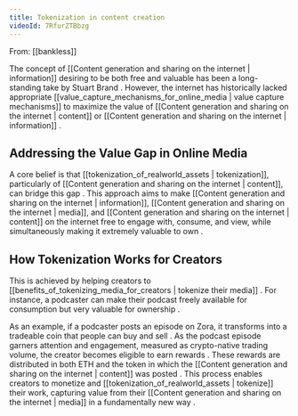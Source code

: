 ```yaml
---
title: Tokenization in content creation
videoId: 7RfurZTBbzg
---
```


From: [[bankless]] <br/> 

The concept of [[Content generation and sharing on the internet | information]] desiring to be both free and valuable has been a long-standing take by Stuart Brand <a class="yt-timestamp" data-t="00:00:00"></a>. However, the internet has historically lacked appropriate [[value_capture_mechanisms_for_online_media | value capture mechanisms]] to maximize the value of [[Content generation and sharing on the internet | content]] or [[Content generation and sharing on the internet | information]] <a class="yt-timestamp" data-t="00:00:05"></a>.

## Addressing the Value Gap in Online Media

A core belief is that [[tokenization_of_realworld_assets | tokenization]], particularly of [[Content generation and sharing on the internet | content]], can bridge this gap <a class="yt-timestamp" data-t="00:00:12"></a>. This approach aims to make [[Content generation and sharing on the internet | information]], [[Content generation and sharing on the internet | media]], and [[Content generation and sharing on the internet | content]] on the internet free to engage with, consume, and view, while simultaneously making it extremely valuable to own <a class="yt-timestamp" data-t="00:00:16"></a>.

## How Tokenization Works for Creators

This is achieved by helping creators to [[benefits_of_tokenizing_media_for_creators | tokenize their media]] <a class="yt-timestamp" data-t="00:00:26"></a>. For instance, a podcaster can make their podcast freely available for consumption but very valuable for ownership <a class="yt-timestamp" data-t="00:00:31"></a>.

As an example, if a podcaster posts an episode on Zora, it transforms into a tradeable coin that people can buy and sell <a class="yt-timestamp" data-t="00:00:37"></a>. As the podcast episode garners attention and engagement, measured as crypto-native trading volume, the creator becomes eligible to earn rewards <a class="yt-timestamp" data-t="00:00:46"></a>. These rewards are distributed in both ETH and the token in which the [[Content generation and sharing on the internet | content]] was posted <a class="yt-timestamp" data-t="00:00:54"></a>. This process enables creators to monetize and [[tokenization_of_realworld_assets | tokenize]] their work, capturing value from their [[Content generation and sharing on the internet | media]] in a fundamentally new way <a class="yt-timestamp" data-t="00:00:58"></a>.